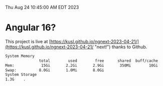Thu Aug 24 10:45:00 AM EDT 2023

# Angular 16?


This project is live at [https://kusl.github.io/ngnext-2023-04-21/](https://kusl.github.io/ngnext-2023-04-21/ "next!") thanks to Github.

```bash
System Memory
               total        used        free      shared  buff/cache   available
Mem:            15Gi       2.2Gi       2.9Gi       350Mi        10Gi        12Gi
Swap:          8.0Gi       1.0Mi       8.0Gi
System Storage
1.3G	.
